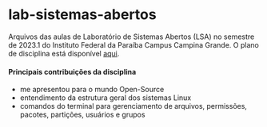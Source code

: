 # lab-sistemas-abertos
 Arquivos das aulas de Laboratório de Sistemas Abertos (LSA) no semestre de 2023.1 do Instituto Federal da Paraíba Campus Campina Grande. O plano de disciplina está disponível [aqui](https://estudante.ifpb.edu.br/media/cursos/27/disciplina/Laboratorio_de_Sistemas_Abertos_1e6DpG5.pdf).

#### Principais contribuições da disciplina
- me apresentou para o mundo Open-Source
- entendimento da estrutura geral dos sistemas Linux
- comandos do terminal para gerenciamento de arquivos, permissões, pacotes, partições, usuários e grupos
